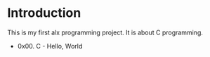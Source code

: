 # Introduction

This is my first alx programming project. It is about C programming.

* 0x00. C - Hello, World